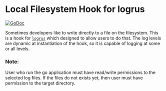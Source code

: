 # Local Filesystem Hook for logrus

[![GoDoc](http://godoc.org/github.com/skiy/skyhook?status.svg)](http://godoc.org/github.com/skiy/skyhook)

Sometimes developers like to write directly to a file on the filesystem. This is a hook for [`logrus`](https://github.com/sirupsen/logrus) which designed to allow users to do that. The log levels are dynamic at instantiation of the hook, so it is capable of logging at some or all levels.

### Note:
User who run the go application must have read/write permissions to the selected log files. If the files do not exists yet, then user must have permission to the target directory.
